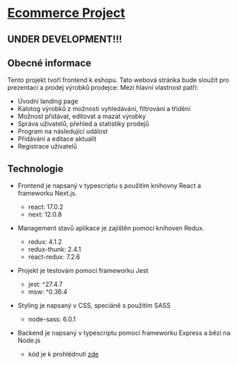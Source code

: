 # [Ecommerce Project](https://eshop-frontend-ts.vercel.app/produkty)

## UNDER DEVELOPMENT!!!

## Obecné informace
Tento projekt tvoří frontend k eshopu. Tato webová stránka bude sloužit pro prezentaci a prodej výrobků prodejce: Mezi hlavní vlastnost patří:

  - Úvodní landing page
  - Kalotog výrobků z možností vyhledávání, filtrování a třídění
  - Možnost přidávat, editovat a mazat výrobky
  - Správa uživatelů, přehled a statistiky prodejů
  - Program na následující událost
  - Přidávání a editace aktualit
  - Registrace uživatelů
      
    
## Technologie
 
  - Frontend je napsaný v typescriptu s použitím knihovny React a frameworku Next.js. 
    - react: 17.0.2
    - next: 12.0.8    

  - Management stavů aplikace je zajištěn pomocí knihoven Redux.
    - redux: 4.1.2   
    - redux-thunk: 2.4.1
    - react-redux: 7.2.6

  - Projekt je testovám pomocí frameworku Jest
    - jest: ^27.4.7
    - msw: ^0.36.4
  
  - Styling je napsaný v CSS, speciáně s použitím SASS
    - node-sass: 6.0.1
    
  - Backend je napsaný v typescriptu pomocí frameworku Express a bězí na Node.js
    - kód je k prohlédnutí [zde](https://github.com/fialajiri/eshop-backend-ts)
    

   
